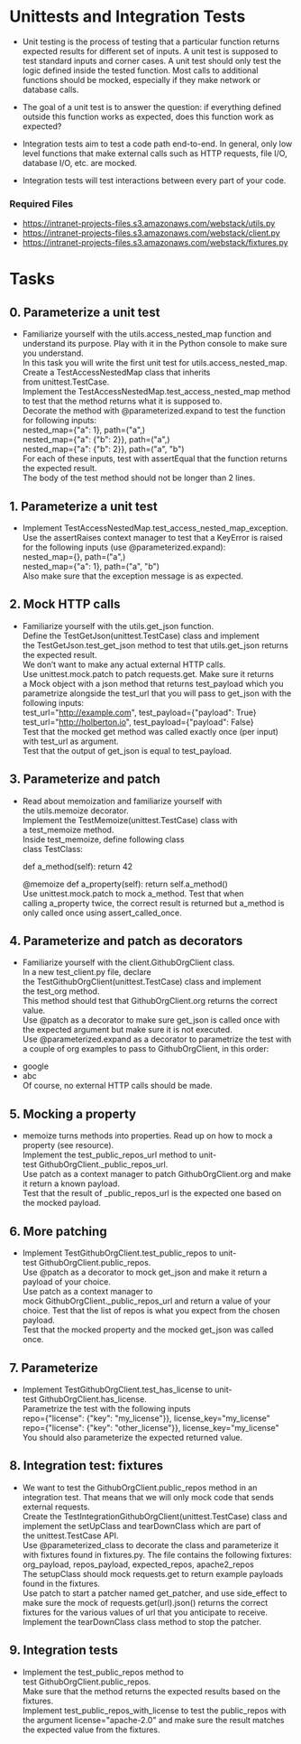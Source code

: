 # Unittests and Integration Tests

+ Unit testing is the process of testing that a particular function returns expected results for different set of inputs. A unit test is supposed to test standard inputs and corner cases. A unit test should only test the logic defined inside the tested function. Most calls to additional functions should be mocked, especially if they make network or database calls.

+ The goal of a unit test is to answer the question: if everything defined outside this function works as expected, does this function work as expected?

+ Integration tests aim to test a code path end-to-end. In general, only low level functions that make external calls such as HTTP requests, file I/O, database I/O, etc. are mocked.

+ Integration tests will test interactions between every part of your code.<br/>

### Required Files
+ https://intranet-projects-files.s3.amazonaws.com/webstack/utils.py<br/>
+ https://intranet-projects-files.s3.amazonaws.com/webstack/client.py<br/>
+ https://intranet-projects-files.s3.amazonaws.com/webstack/fixtures.py<br/>

# Tasks
## 0. Parameterize a unit test<br/>

+ Familiarize yourself with the utils.access_nested_map function and understand its purpose. Play with it in the Python console to make sure you understand.<br/>
In this task you will write the first unit test for utils.access_nested_map.<br/>
Create a TestAccessNestedMap class that inherits from unittest.TestCase.<br/>
Implement the TestAccessNestedMap.test_access_nested_map method to test that the method returns what it is supposed to.<br/>
Decorate the method with @parameterized.expand to test the function for following inputs:<br/>
nested_map={"a": 1}, path=("a",)<br/>
nested_map={"a": {"b": 2}}, path=("a",)<br/>
nested_map={"a": {"b": 2}}, path=("a", "b")<br/>
For each of these inputs, test with assertEqual that the function returns the expected result.<br/>
The body of the test method should not be longer than 2 lines.<br/>


## 1. Parameterize a unit test

+ Implement TestAccessNestedMap.test_access_nested_map_exception. Use the assertRaises context manager to test that a KeyError is raised for the following inputs (use @parameterized.expand):<br/>
nested_map={}, path=("a",)<br/>
nested_map={"a": 1}, path=("a", "b")<br/>
Also make sure that the exception message is as expected.<br/>

## 2. Mock HTTP calls <br/>

+ Familiarize yourself with the utils.get_json function.<br/>
Define the TestGetJson(unittest.TestCase) class and implement the TestGetJson.test_get_json method to test that utils.get_json returns the expected result.<br/>
We don’t want to make any actual external HTTP calls.<br/> Use unittest.mock.patch to patch requests.get. Make sure it returns a Mock object with a json method that returns test_payload which you parametrize alongside the test_url that you will pass to get_json with the following inputs:<br/>
test_url="http://example.com", test_payload={"payload": True}<br/>
test_url="http://holberton.io", test_payload={"payload": False}<br/>
Test that the mocked get method was called exactly once (per input) with test_url as argument.<br/>
Test that the output of get_json is equal to test_payload.<br/>


## 3. Parameterize and patch<br/>

+ Read about memoization and familiarize yourself with the utils.memoize decorator.<br/>
Implement the TestMemoize(unittest.TestCase) class with a test_memoize method.<br/>
Inside test_memoize, define following class<br/>
class TestClass:<br/>

    def a_method(self):
        return 42

    @memoize
    def a_property(self):
        return self.a_method()
Use unittest.mock.patch to mock a_method. Test that when calling a_property twice, the correct result is returned but a_method is only called once using assert_called_once.<br/>


## 4. Parameterize and patch as decorators<br/>

+ Familiarize yourself with the client.GithubOrgClient class.<br/>
In a new test_client.py file, declare the TestGithubOrgClient(unittest.TestCase) class and implement the test_org method.<br/>
This method should test that GithubOrgClient.org returns the correct value.<br/>
Use @patch as a decorator to make sure get_json is called once with the expected argument but make sure it is not executed.<br/>
Use @parameterized.expand as a decorator to parametrize the test with a couple of org examples to pass to GithubOrgClient, in this order:<br/>
* google<br/>
* abc<br/>
Of course, no external HTTP calls should be made.<br/>


## 5. Mocking a property<br/>

+ memoize turns methods into properties. Read up on how to mock a property (see resource).<br/>
Implement the test_public_repos_url method to unit-test GithubOrgClient._public_repos_url.<br/>
Use patch as a context manager to patch GithubOrgClient.org and make it return a known payload.<br/>
Test that the result of _public_repos_url is the expected one based on the mocked payload.<br/>


## 6. More patching<br/>

+ Implement TestGithubOrgClient.test_public_repos to unit-test GithubOrgClient.public_repos.<br/>
Use @patch as a decorator to mock get_json and make it return a payload of your choice.<br/>
Use patch as a context manager to mock GithubOrgClient._public_repos_url and return a value of your choice.
Test that the list of repos is what you expect from the chosen payload.<br/>
Test that the mocked property and the mocked get_json was called once.<br/>


## 7. Parameterize<br/>

+ Implement TestGithubOrgClient.test_has_license to unit-test GithubOrgClient.has_license.<br/>
Parametrize the test with the following inputs<br/>
repo={"license": {"key": "my_license"}}, license_key="my_license"<br/>
repo={"license": {"key": "other_license"}}, license_key="my_license"<br/>
You should also parameterize the expected returned value.<br/>


## 8. Integration test: fixtures<br/>
+ We want to test the GithubOrgClient.public_repos method in an integration test. That means that we will only mock code that sends external requests.<br/>
Create the TestIntegrationGithubOrgClient(unittest.TestCase) class and implement the setUpClass and tearDownClass which are part of the unittest.TestCase API.<br/>
Use @parameterized_class to decorate the class and parameterize it with fixtures found in fixtures.py. The file contains the following fixtures:<br/>
org_payload, repos_payload, expected_repos, apache2_repos<br/>
The setupClass should mock requests.get to return example payloads found in the fixtures.<br/>
Use patch to start a patcher named get_patcher, and use side_effect to make sure the mock of requests.get(url).json() returns the correct fixtures for the various values of url that you anticipate to receive.<br/>
Implement the tearDownClass class method to stop the patcher.<br/>


## 9. Integration tests<br/>

+ Implement the test_public_repos method to test GithubOrgClient.public_repos.<br/>
Make sure that the method returns the expected results based on the fixtures.<br/>
Implement test_public_repos_with_license to test the public_repos with the argument license="apache-2.0" and make sure the result matches the expected value from the fixtures.


